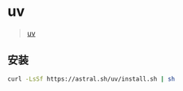 # uv

> [uv](https://docs.astral.sh/uv/)


## 安装

```bash
curl -LsSf https://astral.sh/uv/install.sh | sh
```

